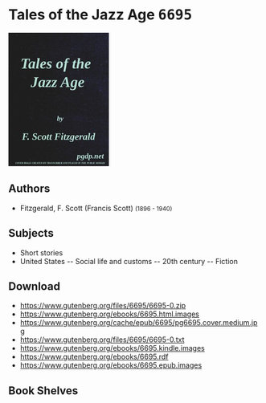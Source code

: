 # Tales of the Jazz Age <kbd>6695</kbd>

![](./cover.medium.jpg "")

## Authors


 - Fitzgerald, F. Scott (Francis Scott) <small>(1896 - 1940)</small>

## Subjects


 - Short stories
 - United States -- Social life and customs -- 20th century -- Fiction

## Download


 - https://www.gutenberg.org/files/6695/6695-0.zip
 - https://www.gutenberg.org/ebooks/6695.html.images
 - https://www.gutenberg.org/cache/epub/6695/pg6695.cover.medium.jpg
 - https://www.gutenberg.org/files/6695/6695-0.txt
 - https://www.gutenberg.org/ebooks/6695.kindle.images
 - https://www.gutenberg.org/ebooks/6695.rdf
 - https://www.gutenberg.org/ebooks/6695.epub.images

## Book Shelves


